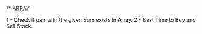 /* ARRAY

1 - Check if pair with the given Sum exists in Array.
2 - Best Time to Buy and Sell Stock.

